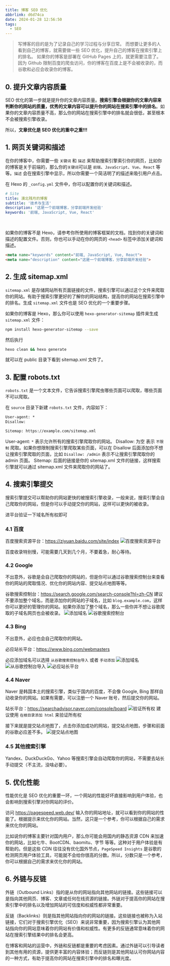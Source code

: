 ```yaml
---
title: 博客 SEO 优化
abbrlink: d6d74ca
date: 2024-01-28 12:56:50
tags:
  - SEO
---
```


> 写博客的目的是为了记录自己的学习过程与分享日常。
> 而想要让更多的人看到自己的博客，就需要做一些 SEO 优化，提升自己的博客在搜索引擎上的排名。
如果你的博客是部署在 GitHub Pages 上的，就更需要注意了。因为 Github 限制百度的爬虫访问，你的博客在百度上是不会被收录的，而谷歌和必应会收录你的博客。

## 0. 提升文章内容质量

SEO 优化的第一步就是提升你的文章内容质量。**搜索引擎会根据你的文章内容来判断你的网站的质量，优秀的文章内容可以提升你的网站在搜索引擎中的排名**。如果你的文章内容质量不高，那么你的网站在搜索引擎中的排名就会很低，甚至根本不会被搜索引擎收录。

所以，**文章优化是 SEO 优化的重中之重!!!**

## 1. 网页关键词和描述

在你的博客中，你需要一些 `关键词` 和 `描述` 来帮助搜索引擎索引你的网页，比如你的博客是关于前端的，那么你的`关键词`可以是 `前端`、`JavaScript`、`Vue`、`React` 等等。`描述` 会在搜索引擎中显示，所以你需要一个简洁明了的描述来吸引用户点击。

在 Hexo 的 `_config.yml` 文件中，你可以配置你的关键词和描述。

```yml
# Site
title: 漠北残月的博客
subtitle: '技术与生活'
description: '这是一个前端博客，分享前端开发经验'
keywords: '前端, JavaScript, Vue, React'
```

<br/>

如果你的博客不是 Hexo，请参考你所使用的博客框架的文档，找到你的关键词和描述的配置文件。否则，你也可以手动在你的网页的 `<head>` 标签中添加关键词和描述。

```html
<meta name="keywords" content="前端, JavaScript, Vue, React">
<meta name="description" content="这是一个前端博客，分享前端开发经验">
```

## 2. 生成 sitemap.xml

`sitemap.xml` 是存储网站所有页面链接的文件，搜索引擎可以通过这个文件来爬取你的网站。有助于搜索引擎更好的了解你的网站结构，提高你的网站在搜索引擎中的排名。生成 `sitemap.xml` 文件也是 SEO 优化的一个重要步骤。

如果你的博客是 Hexo，那么你可以使用 `hexo-generator-sitemap` 插件来生成 `sitemap.xml` 文件：

```bash
npm install hexo-generator-sitemap --save
```

然后执行

```bash
hexo clean && hexo generate
```

就可以在 public 目录下看到 sitemap.xml 文件了。

## 3. 配置 robots.txt

`robots.txt` 是一个文本文件，它告诉搜索引擎爬虫哪些页面可以爬取，哪些页面不可以爬取。

在 `source` 目录下新建 `robots.txt` 文件，内容如下：

```txt
User-agent: *
Disallow:

Sitemap: https://example.com/sitemap.xml
```

User-agent: `*` 表示允许所有的搜索引擎爬取你的网站。
Disallow: 为空 表示 `不限制` 爬取。如果你想限制搜索引擎爬取某些页面，可以在 Disallow 后面添加你不想让搜索引擎爬取的页面，比如 `Disallow: /admin` 表示不让搜索引擎爬取你的 admin 页面。
Sitemap: 后面的链接是你的 sitemap.xml 文件的链接，这样搜索引擎就可以通过 sitemap.xml 文件来爬取你的网站了。

## 4. 搜索引擎提交
搜索引擎提交可以帮助你的网站更快的被搜索引擎收录，一般来说，搜索引擎会自己爬取你的网站，但是你可以手动提交你的网站，这样可以更快的被收录。

进平台验证一下域名所有权即可

### 4.1 百度
百度搜索资源平台：https://ziyuan.baidu.com/site/index
![百度搜索资源平台](baidu.webp)

百度收录特别慢，可能需要几天到几个月，不要着急，耐心等待。

### 4.2 Google
不出意外，谷歌是会自己爬取你的网站的，但是你可以通过谷歌搜索控制台来查看你的网站的爬取情况、优化你的网站内容、提交站点地图等等。

谷歌搜索控制台：https://search.google.com/search-console?hl=zh-CN
建议不要添加整个域名，而是添加你的网站的子域名，比如 `blog.example.com`，这样你可以更好的管理你的网站。如果你添加了整个域名，那么一些你并不想让谷歌爬取的子域名网页也会被收录。
![添加域名](google-add.webp)
![谷歌搜索控制台](google.webp)

### 4.3 Bing
不出意外，必应也会自己爬取你的网站。

必应站长平台：https://www.bing.com/webmasters

必应添加域名可以选择 `从谷歌搜索控制台导入` 或者 `手动添加`
![添加域名](bing-import.webp)
![从谷歌控制台导入](bing-google.webp)
![必应站长平台](bing-page.webp)

### 4.4 Naver
Naver 是韩国本土的搜索引擎，类似于国内的百度，不会像 Google, Bing 那样自动收录你的网站。如果有需要，可以注册一个 Naver 账号，然后提交你的网站。

站长平台：https://searchadvisor.naver.com/console/board
![验证所有权](verify.webp)
建议使用 `在根目录添加 html` 来验证所有权

接下来就是提交站点地图了，点击你添加成功的网站，提交站点地图，步骤和前面的谷歌必应差不多。
![提交站点地图](sitemap.webp)


### 4.5 其他搜索引擎

Yandex、DuckDuckGo、Yahoo 等搜索引擎会自动爬取你的网站，不需要去站长手动提交（不主流，没啥必要）。

## 5. 优化性能

性能优化是 SEO 优化的重要一环，一个网站的性能好坏直接影响到用户体验，也会影响到搜索引擎对你网站的评价。

访问 https://pagespeed.web.dev/ 输入你的网站地址，就可以看到你的网站的性能了。根据提示来优化你的网站。当然，这只是一个参考，你可以根据自己的需求来优化你的网站。

比如说你的博客主要针对国内用户，那么你可能会用国内的静态资源 CDN 来加速你的网站，比如七牛、BootCDN、baomitu、字节 等等。这种对于用户体验是有帮助的。但是这些 CDN 往往没有优化国外节点，`PageSpeed Insights` 是谷歌的检测网页用户体验工具，可能就不会给你很高的分数。所以，分数只是一个参考，你可以根据自己的需求来优化你的网站。

## 6. 外链与反链

外链（Outbound Links）指的是从你的网站指向其他网站的链接。这些链接可以是指向其他网页、博客、文章或任何在线资源的链接。外链对于提高你的网站在搜索引擎中的排名以及增加网站的可信度和权威性都非常重要。

反链（Backlinks）则是指其他网站指向你的网站的链接。这些链接也被称为入站链接，它们对于搜索引擎优化（SEO）来说非常重要，因为搜索引擎认为其他网站指向你的网站意味着你的网站有价值和权威性。有更多的反链通常意味着你的网站在搜索引擎结果中的排名会更高。

在博客和网站的运营中，外链和反链都是重要的考虑因素。通过外链可以引导读者到其他有用的资源，提供更丰富的内容体验；而反链则是其他网站认可你网站内容的一种方式，有助于提高你的网站在搜索引擎中的排名和曝光度。
